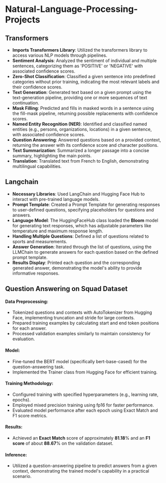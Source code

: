 # Natural-Language-Processing-Projects

## Transformers

- **Imports Transformers Library**: Utilized the transformers library to access various NLP models through pipelines.
- **Sentiment Analysis**: Analyzed the sentiment of individual and multiple sentences, categorizing them as 'POSITIVE' or 'NEGATIVE' with associated confidence scores.
- **Zero-Shot Classification**: Classified a given sentence into predefined categories without prior training, indicating the most relevant labels and their confidence scores.
- **Text Generation**: Generated text based on a given prompt using the text-generation pipeline, providing one or more sequences of text continuation.
- **Mask Filling**: Predicted and fills in masked words in a sentence using the fill-mask pipeline, returning possible replacements with confidence scores.
- **Named Entity Recognition (NER)**: Identified and classified named entities (e.g., persons, organizations, locations) in a given sentence, with associated confidence scores.
- **Question Answering**: Answered questions based on a provided context, returning the answer with its confidence score and character positions.
- **Text Summarization**: Summarized a longer passage into a concise summary, highlighting the main points.
- **Translation**: Translated text from French to English, demonstrating multilingual capabilities.



## Langchain

- **Necessary Libraries**: Used LangChain and Hugging Face Hub to interact with pre-trained language models.
- **Prompt Template**: Created a Prompt Template for generating responses to user-defined questions, specifying placeholders for questions and answers.
- **Language Model**: The HuggingFaceHub class loaded the **Bloom** model for generating text responses, which has adjustable parameters like temperature and maximum response length.
- **Handling Multiple Questions**: Defined a list of questions related to sports and measurements.
- **Answer Generation**: Iterated through the list of questions, using the LLMChain to generate answers for each question based on the defined prompt template.
- **Results Display**: Printed each question and the corresponding generated answer, demonstrating the model's ability to provide informative responses.



## Question Answering on Squad Dataset

#### Data Preprocessing:

- Tokenized questions and contexts with AutoTokenizer from Hugging Face, implementing truncation and stride for large contexts.
- Prepared training examples by calculating start and end token positions for each answer.
- Processed validation examples similarly to maintain consistency for evaluation.

#### Model:

- Fine-tuned the BERT model (specifically bert-base-cased) for the question-answering task.
- Implemented the Trainer class from Hugging Face for efficient training.

#### Training Methodology:

- Configured training with specified hyperparameters (e.g., learning rate, epochs).
- Employed mixed precision training using fp16 for faster performance.
- Evaluated model performance after each epoch using Exact Match and F1 score metrics.

#### Results:

- Achieved an **Exact Match** score of approximately **81.18**% and an **F1 score** of about **88.67**% on the validation dataset.

#### Inference:

- Utilized a question-answering pipeline to predict answers from a given context, demonstrating the trained model's capability in a practical scenario.
